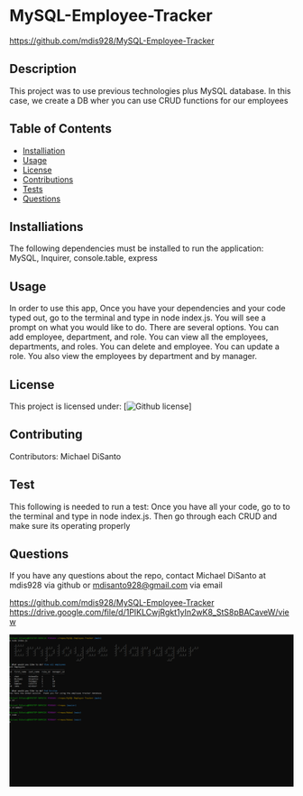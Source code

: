     
# MySQL-Employee-Tracker
https://github.com/mdis928/MySQL-Employee-Tracker
## Description
This project was to use previous technologies plus MySQL database. In this case, we create a DB wher you can use CRUD functions for our employees
## Table of Contents
* [Installiation](#installiation)
* [Usage](#usage)
* [License](#license)
* [Contributions](#contributions)
* [Tests](#tests)
* [Questions](#questions)
## Installiations 
The following dependencies must be installed to run the application: MySQL, Inquirer, console.table, express
## Usage
In order to use this app, Once you have your dependencies and your code typed out, go to the terminal and type in node index.js. You will see a prompt on what you would like to do. There are several options. You can add employee, department, and role. You can view all the employees, departments, and roles. You can delete and employee. You can update a role. You also view the employees by department and by manager.
## License
This project is licensed under: [![Github license](https://img.shields.io/badge/license-MIT-blue)]
## Contributing
Contributors: Michael DiSanto
## Test
This following is needed to run a test: Once you have all your code, go to to the terminal and type in node index.js. Then go through each CRUD and make sure its operating properly
## Questions
If you have any questions about the repo, contact Michael DiSanto at mdis928 via github or mdisanto928@gmail.com via email

https://github.com/mdis928/MySQL-Employee-Tracker
https://drive.google.com/file/d/1PIKLCwjRgkt1yIn2wK8_StS8pBACaveW/view

![employeetracker pic](assets/images/employeetracker.PNG)


